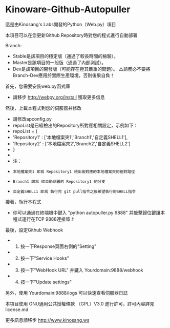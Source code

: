 Kinoware-Github-Autopuller
========

這是由Kinosang's Labs開發的Python（Web.py）項目

本項目可以在您更新Github Repository時對您的程式進行自動部署

Branch:
  * Stable是該項目的穩定版（通過了較長時間的檢驗）。
  * Master是該項目的一般版（通過了內部測試）。
  * Dev是該項目的開發版（可能存在極其嚴重的問題）。
  △請務必不要將Branch-Dev應用於實際生產環境，否則後果自負！

首先，您需要安裝web.py函式庫
  * 請移步 http://webpy.org/install 獲取更多信息

然後，上載本程式到您的伺服器并修改
  * 請修改apconfig.py
  * repoList是已經檢出的Repository所對應相關設定，示例如下：
  * repoList = {
  *    'Repository1' : ['本地檔案夾1','Branch1','自定義SHELL1'],
  *    'Repository2' : ['本地檔案夾2','Branch2','自定義SHELL2']
  * }
  * 
  * 注：
  *     本地檔案夾1 即爲 Repository1 檢出後對應的本地檔案夾的絕對路徑
  *     Branch1 即爲 欲自動部署的 Repository1 的分支
  *     自定義SHELL1 即爲 執行完 git pull指令之後希望執行的SHELL指令

接著，執行本程式
  * 你可以通過在終端機中鍵入 "python autopuller.py 9888" 并敲擊歸位鍵讓本程式運行在TCP 9888連接埠上

最後，設定Github Webhook
  * 1. 按一下Response頁面右側的"Setting"
  * 2. 按一下"Service Hooks"
  * 3. 按一下"WebHook URL" 并鍵入 Yourdomain:9888/webhook
  * 4. 按一下"Update settings"

另外，使用 Yourdomain:9888/logs 可以快速查看伺服器日誌

本項目使用 GNU通用公共授權條款 （GPL）V3.0 進行許可，許可內容詳見license.md

更多訊息請移步 http://www.kinosang.ws
